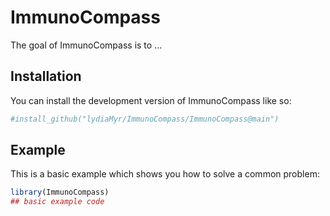 
# ImmunoCompass

<!-- badges: start -->
<!-- badges: end -->

The goal of ImmunoCompass is to ...

## Installation

You can install the development version of ImmunoCompass like so:

``` r
#install_github("lydiaMyr/ImmunoCompass/ImmunoCompass@main")
```

## Example

This is a basic example which shows you how to solve a common problem:

``` r
library(ImmunoCompass)
## basic example code
```

